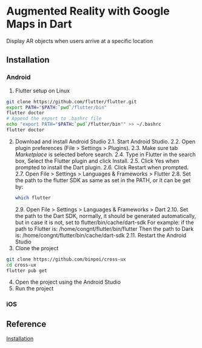 # Augmented Reality with Google Maps in Dart

Display AR objects when users arrive at a specific location

## Installation

### Android
1. Flutter setup on Linux
```Bash
git clone https://github.com/flutter/flutter.git
export PATH="$PATH:`pwd`/flutter/bin"
flutter doctor
# Append the export to .bashrc file
echo "export PATH="$PATH:`pwd`/flutter/bin"" >> ~/.bashrc
flutter doctor
```
2. Download and install Android Studio
    2.1. Start Android Studio.
    2.2. Open plugin preferences (File > Settings > Plugins).
    2.3. Make sure tab *Marketplace* is selected before search.
    2.4. Type in Flutter in the search box, Select the Flutter plugin and click Install.
    2.5. Click Yes when prompted to install the Dart plugin.
    2.6. Click Restart when prompted.
    2.7. Open File > Settings > Languages & Frameworks > Flutter
    2.8. Set the path to the flutter SDK as same as set in the PATH, or it can be get by:
    ```bash
    which flutter
    ```
    2.9. Open File > Settings > Languages & Frameworks > Dart
    2.10. Set the path to the Dart SDK, normally, it should be generated automatically, but in
    case it is not, set to flutter/bin/cache/dart-sdk
    For example: if the path to Flutter is: /home/congnt/flutter/bin/flutter
    Then the path to Dark is: /home/congnt/flutter/bin/cache/dart-sdk
    2.11. Restart the Android Studio
3. Clone the project
```bash
git clone https://github.com/binpoi/cross-ux
cd cross-ux
flutter pub get
```
4. Open the project using the Android Studio
5. Run the project
### iOS

## Reference
[Installation](https://flutter.dev/docs/get-started/install)